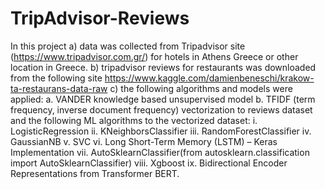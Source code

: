 # TripAdvisor-Reviews

In this project 
a) data was collected from Tripadvisor site (https://www.tripadvisor.com.gr/) for hotels in 
Athens Greece or other location in Greece.
b) tripadvisor reviews for restaurants was downloaded from the following site
https://www.kaggle.com/damienbeneschi/krakow-ta-restaurans-data-raw 
c) the following algorithms and models were applied:
a. VANDER knowledge based unsupervised model
b. TFIDF (term frequency, inverse document frequency) vectorization to 
reviews dataset and the following ML algorithms to the vectorized dataset:
i. LogisticRegression
ii. KNeighborsClassifier
iii. RandomForestClassifier
iv. GaussianNB
v. SVC
vi. Long Short-Term Memory (LSTM) – Keras Implementation
vii. AutoSklearnClassifier(from autosklearn.classification import AutoSklearnClassifier)
viii. Xgboost
ix.  Bidirectional Encoder Representations from Transformer BERT.
